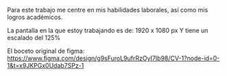 Para este trabajo me centre en mis habilidades laborales, así como mis logros académicos.

La pantalla en la que estoy trabajando es de: 
1920 x 1080 px
Y tiene un escalado del 125%

El boceto original de figma:
https://www.figma.com/design/g9sFuroL9ufrRzOyI7Ib98/CV-1?node-id=0-1&t=x9JKPGx0Udab7SPz-1

